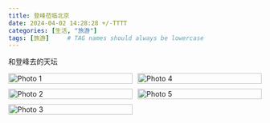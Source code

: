 ```yaml
---
title: 登峰莅临北京
date: 2024-04-02 14:28:28 +/-TTTT
categories: [生活, "旅游"]
tags: [旅游]     # TAG names should always be lowercase
---
```


和登峰去的天坛
<head>
    <meta charset="UTF-8">
    <meta name="viewport" content="width=device-width, initial-scale=1.0">
    <style>
        .gallery {
            column-count: 2; /* 设置列数 */
            column-gap: 10px; /* 设置列之间的间隙 */
        }
        .gallery img {
            width: 100%;
            break-inside: avoid; /* 避免图片跨列显示 */
            margin-bottom: 10px; /* 设置图片之间的间隙 */
        }
    </style>
</head>
<body>

<div class="gallery">
    <img src="https://onedrive.live.com/embed?resid=477C91427BD93A4E%21249346&authkey=%21AA-sKH_-J04Y5IQ&width=660" alt="Photo 1">
    <img src="https://onedrive.live.com/embed?resid=477C91427BD93A4E%21249349&authkey=%21APmqvKLcwxp5s1E&height=660" alt="Photo 2">
    <img src="https://onedrive.live.com/embed?resid=477C91427BD93A4E%21249356&authkey=%21AGLfW8gHOWkNPpo&width=4160&height=6240" alt="Photo 3">
    <img src="https://onedrive.live.com/embed?resid=477C91427BD93A4E%21249366&authkey=%21AF-ytyTGqH6LW5U&height=660" alt="Photo 4">
    <img src="https://onedrive.live.com/embed?resid=477C91427BD93A4E%21249347&authkey=%21AIuz_59hbKXBS9U&height=660" alt="Photo 5">
    <!-- 更多图片 -->
</div>

</body>
